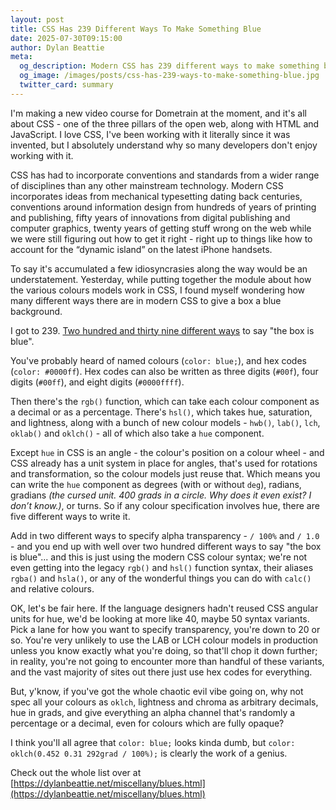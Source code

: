 ```yaml
---
layout: post
title: CSS Has 239 Different Ways To Make Something Blue
date: 2025-07-30T09:15:00
author: Dylan Beattie
meta:
  og_description: Modern CSS has 239 different ways to make something blue. No, really.
  og_image: /images/posts/css-has-239-ways-to-make-something-blue.jpg
  twitter_card: summary
---
```

I'm making a new video course for Dometrain at the moment, and it's all about CSS - one of the three pillars of the open web, along with HTML and JavaScript. I love CSS, I've been working with it literally since it was invented, but I absolutely understand why so many developers don't enjoy working with it.

CSS has had to incorporate conventions and standards from a wider range of disciplines than any other mainstream technology. Modern CSS incorporates ideas from mechanical typesetting dating back centuries, conventions around information design from hundreds of years of printing and publishing, fifty years of innovations from digital publishing and computer graphics, twenty years of getting stuff wrong on the web while we were still figuring out how to get it right - right up to things like how to account for the “dynamic island” on the latest iPhone handsets.

To say it's accumulated a few idiosyncrasies along the way would be an understatement. Yesterday, while putting together the module about how the various colours models work in CSS, I found myself wondering how many  different ways there are in modern CSS to give a box a blue background.

I got to 239. [Two hundred and thirty nine different ways](https://dylanbeattie.net/miscellany/blues.html) to say "the box is blue".

You've probably heard of named colours (`color: blue;`), and hex codes (`color: #0000ff`). Hex codes can also be written as three digits (`#00f`), four digits (`#00ff`), and eight digits (`#0000ffff`).

Then there's the `rgb()` function, which can take each colour component as a decimal or as a percentage. There's `hsl()`, which takes hue, saturation, and lightness, along with a bunch of new colour models - `hwb()`, `lab()`, `lch`, `oklab()` and `oklch()` - all of which also take a `hue` component.

Except `hue` in CSS is an angle - the colour's position on a colour wheel - and CSS already has a unit system in place for angles, that's used for rotations and transformation, so the colour models just reuse that. Which means you can write the `hue` component as degrees (with or without `deg`),  radians, gradians _(the cursed unit. 400 grads in a circle. Why does it even exist? I don’t know.)_, or turns. So if any colour specification involves hue, there are five different ways to write it.

Add in two different ways to specify alpha transparency - `/ 100%` and `/ 1.0` - and  you end up with well over two hundred different ways to say "the box is blue"... and this is just using the modern CSS colour syntax; we're not even getting into the legacy `rgb()` and `hsl()` function syntax, their aliases `rgba()` and `hsla()`, or any of the wonderful things you can do with `calc()` and relative colours.

OK, let's be fair here. If the language designers hadn't reused CSS angular units for hue, we'd be 
looking at more like 40, maybe 50 syntax variants. Pick a lane for how you want to specify transparency, you're down to 20 or so. You're very unlikely to use the LAB or LCH colour models in production unless you know exactly what you're doing, so that'll chop it down further; in reality, you're not going to encounter more than handful of these variants, and the vast majority of sites out there just use hex codes for everything.

But, y'know, if you've got the whole chaotic evil vibe going on, why not spec all your colours as `oklch`, lightness and chroma as arbitrary decimals, hue in grads, and give everything an alpha channel
that's randomly a percentage or a decimal, even for colours which are fully opaque?

I think you'll all agree that `color: blue;` looks kinda dumb, but `color: oklch(0.452 0.31 292grad / 100%);` is clearly the work of a genius.

Check out the whole list over at [https://dylanbeattie.net/miscellany/blues.html](https://dylanbeattie.net/miscellany/blues.html)
